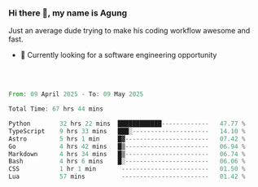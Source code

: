 ### Hi there 👋, my name is Agung
Just an average dude trying to make his coding workflow awesome and fast.

<!--
**agungfir98/agungfir98** is a ✨ _special_ ✨ repository because its `README.md` (this file) appears on your GitHub profile.
-->

- 🔭 Currently looking for a software engineering opportunity
<br/>
<br/>
<!--START_SECTION:waka-->

```rust
From: 09 April 2025 - To: 09 May 2025

Total Time: 67 hrs 44 mins

Python        32 hrs 22 mins  ████████████-------------   47.77 %
TypeScript    9 hrs 33 mins   ███░---------------------   14.10 %
Astro         5 hrs 1 min     █▓-----------------------   07.42 %
Go            4 hrs 42 mins   █▒-----------------------   06.94 %
Markdown      4 hrs 34 mins   █▒-----------------------   06.74 %
Bash          4 hrs 6 mins    █░-----------------------   06.06 %
CSS           1 hr 1 min       ------------------------   01.50 %
Lua           57 mins          ------------------------   01.42 %
```

<!--END_SECTION:waka-->

